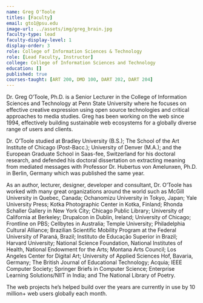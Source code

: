 ```yaml
---
name: Greg O'Toole
titles: [Faculty]
email: gto1@psu.edu
image-url: ../assets/img/greg_brain.jpg
faculty-type: lead
faculty-display-level: 1
display-order: 3
role: College of Information Sciences & Technology
role: [Lead Faculty, Instructor]
college: College of Information Sciences and Technology	
education: []	
published: true
courses-taught: [ART 200, DMD 100, DART 202, DART 204]
---
```

Dr. Greg O’Toole, Ph.D. is a Senior Lecturer in the College of Information Sciences and Technology at Penn State University where he focuses on effective creative expression using open source technologies and critical approaches to media studies. Greg has been working on the web since 1994, effectively building sustainable web ecosystems for a globally diverse range of users and clients.

Dr. O’Toole studied at Bradley University (B.S.); The School of the Art Institute of Chicago (Post-Bacc.); University of Denver (M.A.); and the European Graduate School in Saas-fee, Switzerland for his doctoral research, and defended his doctoral dissertation on extracting meaning from mediated messages with Professor Dr. Hubertus von Amelunxen, Ph.D. in Berlin, Germany which was published the same year.

As an author, lecturer, designer, developer and consultant, Dr. O’Toole has worked with many great organizations around the world such as McGill University in Quebec, Canada; Ochanomizu University in Tokyo, Japan; Yale University Press; Kotka Photographic Center in Kotka, Finland; Rhonda Schaller Gallery in New York City; Chicago Public Library; University of California at Berkeley; Drupalcon in Dublin, Ireland; University of Chicago; Frontline on PBS; Cellbytes in Australia; Temple University; Philadelphia Cultural Alliance; Brazilian Scientific Mobility Program at the Federal University of Paraná, Brazil; Instituto de Educação Superior in Brazil; Harvard University; National Science Foundation, National Institutes of Health, National Endowment for the Arts; Montana Arts Council; Los Angeles Center for Digital Art; University of Applied Sciences Hof, Bavaria, Germany; The British Journal of Educational Technology; Acquia; IEEE Computer Society; Springer Briefs in Computer Science; Enterprise Learning Solutions/NIIT in India; and The National Library of Poetry.

The web projects he’s helped build over the years are currently in use by 10 million+ web users globally each month.